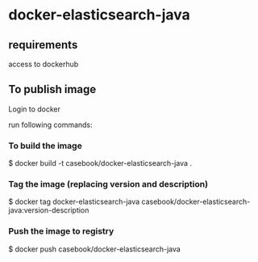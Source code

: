 # docker-elasticsearch-java

## requirements
access to dockerhub

## To publish image

Login to docker

run following commands:
### To build the image
$ docker build -t casebook/docker-elasticsearch-java .

### Tag the image (replacing version and description)
$ docker tag docker-elasticsearch-java casebook/docker-elasticsearch-java:version-description

### Push the image to registry
$ docker push casebook/docker-elasticsearch-java
